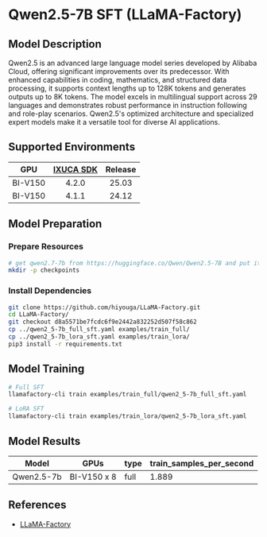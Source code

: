 # Qwen2.5-7B SFT (LLaMA-Factory)

## Model Description

Qwen2.5 is an advanced large language model series developed by Alibaba Cloud, offering significant improvements over
its predecessor. With enhanced capabilities in coding, mathematics, and structured data processing, it supports context
lengths up to 128K tokens and generates outputs up to 8K tokens. The model excels in multilingual support across 29
languages and demonstrates robust performance in instruction following and role-play scenarios. Qwen2.5's optimized
architecture and specialized expert models make it a versatile tool for diverse AI applications.

## Supported Environments

| GPU    | [IXUCA SDK](https://gitee.com/deep-spark/deepspark#%E5%A4%A9%E6%95%B0%E6%99%BA%E7%AE%97%E8%BD%AF%E4%BB%B6%E6%A0%88-ixuca) | Release |
| :----: | :----: | :----: |
| BI-V150 | 4.2.0     |  25.03  |
| BI-V150 | 4.1.1     |  24.12  |

## Model Preparation

### Prepare Resources

```sh
# get qwen2.7-7b from https://huggingface.co/Qwen/Qwen2.5-7B and put it in checkpoints/Qwen2.5-7B
mkdir -p checkpoints
```

### Install Dependencies

```sh
git clone https://github.com/hiyouga/LLaMA-Factory.git
cd LLaMA-Factory/
git checkout d8a5571be7fcdc6f9e2442a832252d507f58c862
cp ../qwen2_5-7b_full_sft.yaml examples/train_full/
cp ../qwen2_5-7b_lora_sft.yaml examples/train_lora/
pip3 install -r requirements.txt
```

## Model Training

```sh
# Full SFT
llamafactory-cli train examples/train_full/qwen2_5-7b_full_sft.yaml

# LoRA SFT
llamafactory-cli train examples/train_lora/qwen2_5-7b_lora_sft.yaml
```

## Model Results

| Model      | GPUs        | type | train_samples_per_second |
|------------|-------------|------|--------------------------|
| Qwen2.5-7b | BI-V150 x 8 | full | 1.889                    |

## References

- [LLaMA-Factory](https://github.com/hiyouga/LLaMA-Factory)
